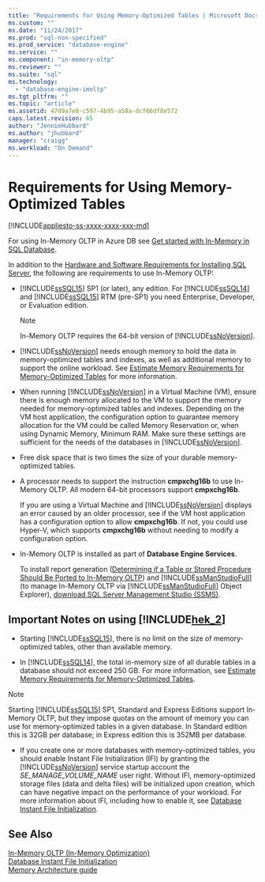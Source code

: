 ```yaml
---
title: "Requirements for Using Memory-Optimized Tables | Microsoft Docs"
ms.custom: ""
ms.date: "11/24/2017"
ms.prod: "sql-non-specified"
ms.prod_service: "database-engine"
ms.service: ""
ms.component: "in-memory-oltp"
ms.reviewer: ""
ms.suite: "sql"
ms.technology: 
  - "database-engine-imoltp"
ms.tgt_pltfrm: ""
ms.topic: "article"
ms.assetid: 47d9a7e8-c597-4b95-a58a-dcf66df8e572
caps.latest.revision: 65
author: "JennieHubbard"
ms.author: "jhubbard"
manager: "craigg"
ms.workload: "On Demand"
---
```

# Requirements for Using Memory-Optimized Tables
[!INCLUDE[appliesto-ss-xxxx-xxxx-xxx-md](../../includes/appliesto-ss-xxxx-xxxx-xxx-md.md)]

  For using In-Memory OLTP in Azure DB see [Get started with In-Memory in SQL Database](http://azure.microsoft.com/documentation/articles/sql-database-in-memory/).  
  
 In addition to the [Hardware and Software Requirements for Installing SQL Server](../../sql-server/install/hardware-and-software-requirements-for-installing-sql-server.md), the following are requirements to use In-Memory OLTP:  
  
-   [!INCLUDE[ssSQL15](../../includes/sssql15-md.md)] SP1 (or later), any edition. For [!INCLUDE[ssSQL14](../../includes/sssql14-md.md)] and [!INCLUDE[ssSQL15](../../includes/sssql15-md.md)] RTM (pre-SP1) you need Enterprise, Developer, or Evaluation edition.
    
    > [!NOTE]
    > In-Memory OLTP requires the 64-bit version of [!INCLUDE[ssNoVersion](../../includes/ssnoversion-md.md)].  
  
-   [!INCLUDE[ssNoVersion](../../includes/ssnoversion-md.md)] needs enough memory to hold the data in memory-optimized tables and indexes, as well as additional memory to support the online workload. See [Estimate Memory Requirements for Memory-Optimized Tables](../../relational-databases/in-memory-oltp/estimate-memory-requirements-for-memory-optimized-tables.md) for more information.  

-   When running [!INCLUDE[ssNoVersion](../../includes/ssnoversion-md.md)] in a Virtual Machine (VM), ensure there is enough memory allocated to the VM to support the memory needed for memory-optimized tables and indexes. Depending on the VM host application, the configuration option to guarantee memory allocation for the VM could be called Memory Reservation or, when using Dynamic Memory, Minimum RAM. Make sure these settings are sufficient for the needs of the databases in [!INCLUDE[ssNoVersion](../../includes/ssnoversion-md.md)].
  
-   Free disk space that is two times the size of your durable memory-optimized tables.  
  
-   A processor needs to support the instruction **cmpxchg16b** to use In-Memory OLTP. All modern 64-bit processors support **cmpxchg16b**.  
  
     If you are using a Virtual Machine and [!INCLUDE[ssNoVersion](../../includes/ssnoversion-md.md)] displays an error caused by an older processor, see if the VM host application has a configuration option to allow **cmpxchg16b**. If not, you could use Hyper-V, which supports **cmpxchg16b** without needing to modify a configuration option.  
  
-   In-Memory OLTP is installed as part of **Database Engine Services**.  
  
     To install report generation ([Determining if a Table or Stored Procedure Should Be Ported to In-Memory OLTP](../../relational-databases/in-memory-oltp/determining-if-a-table-or-stored-procedure-should-be-ported-to-in-memory-oltp.md)) and [!INCLUDE[ssManStudioFull](../../includes/ssmanstudiofull-md.md)] (to manage In-Memory OLTP via [!INCLUDE[ssManStudioFull](../../includes/ssmanstudiofull-md.md)] Object Explorer), [download SQL Server Management Studio (SSMS)](../../ssms/download-sql-server-management-studio-ssms.md).   
  
## Important Notes on using [!INCLUDE[hek_2](../../includes/hek-2-md.md)]  
  
-   Starting [!INCLUDE[ssSQL15](../../includes/sssql15-md.md)], there is no limit on the size of memory-optimized tables, other than available memory. 

-   In [!INCLUDE[ssSQL14](../../includes/sssql14-md.md)], the total in-memory size of all durable tables in a database should not exceed 250 GB. For more information, see [Estimate Memory Requirements for Memory-Optimized Tables](../../relational-databases/in-memory-oltp/estimate-memory-requirements-for-memory-optimized-tables.md).  

> [!NOTE]
> Starting [!INCLUDE[ssSQL15](../../includes/sssql15-md.md)] SP1, Standard and Express Editions support In-Memory OLTP, but they impose quotas on the amount of memory you can use for memory-optimized tables in a given database. In Standard edition this is 32GB per database; in Express edition this is 352MB per database. 
  
-   If you create one or more databases with memory-optimized tables, you should enable Instant File Initialization (IFI) by granting the [!INCLUDE[ssNoVersion](../../includes/ssnoversion-md.md)] service startup account the *SE_MANAGE_VOLUME_NAME* user right. Without IFI, memory-optimized storage files (data and delta files) will be initialized upon creation, which can have negative impact on the performance of your workload. For more information about IFI, including how to enable it, see [Database Instant File Initialization](../../relational-databases/databases/database-instant-file-initialization.md).
  
## See Also  
 [In-Memory OLTP &#40;In-Memory Optimization&#41;](../../relational-databases/in-memory-oltp/in-memory-oltp-in-memory-optimization.md)  
 [Database Instant File Initialization](../../relational-databases/databases/database-instant-file-initialization.md)  
 [Memory Architecture guide](../../relational-databases/memory-management-architecture-guide.md)
  
